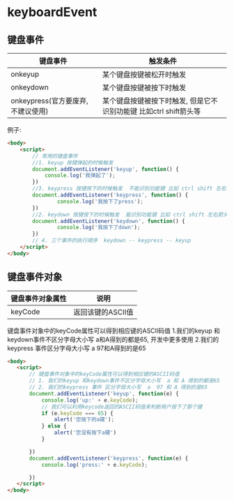 # keyboardEvent


## 键盘事件
键盘事件|触发条件
--|--
onkeyup|某个键盘按键被松开时触发
onkeydown|某个键盘按键被按下时触发
onkeypress(官方要废弃, 不建议使用)|某个键盘按键被按下时触发, 但是它不识别功能键 比如ctrl shift箭头等

例子:
```html
<body>
    <script>
        // 常用的键盘事件
        //1. keyup 按键弹起的时候触发 
        document.addEventListener('keyup', function() {
            console.log('我弹起了');
        })
        //3. keypress 按键按下的时候触发  不能识别功能键 比如 ctrl shift 左右箭头啊
        document.addEventListener('keypress', function() {
                console.log('我按下了press');
        })
        //2. keydown 按键按下的时候触发  能识别功能键 比如 ctrl shift 左右箭头啊
        document.addEventListener('keydown', function() {
                console.log('我按下了down');
        })
        // 4. 三个事件的执行顺序  keydown -- keypress -- keyup
    </script>
</body>
```

## 键盘事件对象
键盘事件对象属性|说明
--|--
keyCode|返回该键的ASCII值

键盘事件对象中的keyCode属性可以得到相应键的ASCII码值
1.我们的keyup 和keydown事件不区分字母大小写 a和A得到的都是65, 开发中更多使用
2.我们的keypress 事件区分字母大小写 a 97和A得到的是65


 ```html
<body>
    <script>
        // 键盘事件对象中的keyCode属性可以得到相应键的ASCII码值
        // 1. 我们的keyup 和keydown事件不区分字母大小写  a 和 A 得到的都是65
        // 2. 我们的keypress 事件 区分字母大小写  a  97 和 A 得到的是65
        document.addEventListener('keyup', function(e) {
            console.log('up:' + e.keyCode);
            // 我们可以利用keycode返回的ASCII码值来判断用户按下了那个键
            if (e.keyCode === 65) {
                alert('您按下的a键');
            } else {
                alert('您没有按下a键')
            }

        })
        document.addEventListener('keypress', function(e) {
            console.log('press:' + e.keyCode);

        })
    </script>
</body>
```